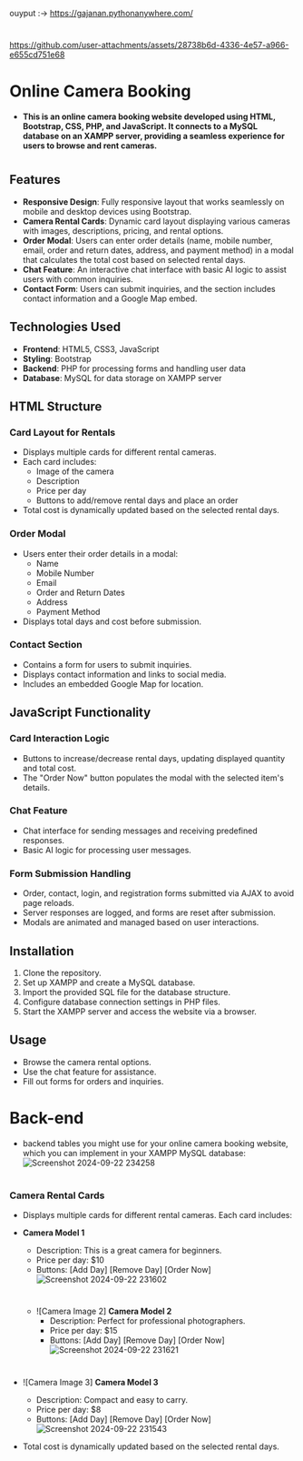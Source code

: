 ouyput :->   https://gajanan.pythonanywhere.com/


#
https://github.com/user-attachments/assets/28738b6d-4336-4e57-a966-e655cd751e68

# Online Camera Booking

- **This is an online camera booking website developed using HTML, Bootstrap, CSS, PHP, and JavaScript. It connects to a MySQL database on an XAMPP server, providing a seamless experience for users to browse and rent cameras.**
#
## Features

- **Responsive Design**: Fully responsive layout that works seamlessly on mobile and desktop devices using Bootstrap.
- **Camera Rental Cards**: Dynamic card layout displaying various cameras with images, descriptions, pricing, and rental options.
- **Order Modal**: Users can enter order details (name, mobile number, email, order and return dates, address, and payment method) in a modal that calculates the total cost based on selected rental days.
- **Chat Feature**: An interactive chat interface with basic AI logic to assist users with common inquiries.
- **Contact Form**: Users can submit inquiries, and the section includes contact information and a Google Map embed.

## Technologies Used

- **Frontend**: HTML5, CSS3, JavaScript
- **Styling**: Bootstrap
- **Backend**: PHP for processing forms and handling user data
- **Database**: MySQL for data storage on XAMPP server

## HTML Structure

### Card Layout for Rentals
- Displays multiple cards for different rental cameras.
- Each card includes:
  - Image of the camera
  - Description
  - Price per day
  - Buttons to add/remove rental days and place an order
- Total cost is dynamically updated based on the selected rental days.

### Order Modal
- Users enter their order details in a modal:
  - Name
  - Mobile Number
  - Email
  - Order and Return Dates
  - Address
  - Payment Method
- Displays total days and cost before submission.

### Contact Section
- Contains a form for users to submit inquiries.
- Displays contact information and links to social media.
- Includes an embedded Google Map for location.

## JavaScript Functionality

### Card Interaction Logic
- Buttons to increase/decrease rental days, updating displayed quantity and total cost.
- The "Order Now" button populates the modal with the selected item's details.

### Chat Feature
- Chat interface for sending messages and receiving predefined responses.
- Basic AI logic for processing user messages.

### Form Submission Handling
- Order, contact, login, and registration forms submitted via AJAX to avoid page reloads.
- Server responses are logged, and forms are reset after submission.
- Modals are animated and managed based on user interactions.

## Installation

1. Clone the repository.
2. Set up XAMPP and create a MySQL database.
3. Import the provided SQL file for the database structure.
4. Configure database connection settings in PHP files.
5. Start the XAMPP server and access the website via a browser.

## Usage

- Browse the camera rental options.
- Use the chat feature for assistance.
- Fill out forms for orders and inquiries.


# Back-end
- backend tables you might use for your online camera booking website, which you can implement in your XAMPP MySQL database:
  ![Screenshot 2024-09-22 234258](https://github.com/user-attachments/assets/a8f6f9fc-e538-4017-95c2-c95a6476640b)
#


### Camera Rental Cards

- Displays multiple cards for different rental cameras. Each card includes:
- **Camera Model 1**
    - Description: This is a great camera for beginners.
    - Price per day: $10
    - Buttons: [Add Day] [Remove Day] [Order Now]
   ![Screenshot 2024-09-22 231602](https://github.com/user-attachments/assets/5ebc5d0a-dd01-419e-b622-7ec322ae2bf0)

  #
  - ![Camera Image 2] **Camera Model 2**
    - Description: Perfect for professional photographers.
    - Price per day: $15
    - Buttons: [Add Day] [Remove Day] [Order Now]
      ![Screenshot 2024-09-22 231621](https://github.com/user-attachments/assets/25d3e7d3-cfe0-44ca-9fcd-0cc0e9f494a1)


#
  - ![Camera Image 3] **Camera Model 3**
    - Description: Compact and easy to carry.
    - Price per day: $8
    - Buttons: [Add Day] [Remove Day] [Order Now]
![Screenshot 2024-09-22 231543](https://github.com/user-attachments/assets/3d47ca55-e5f8-401c-b83b-e2ff17c75fee)

- Total cost is dynamically updated based on the selected rental days.

